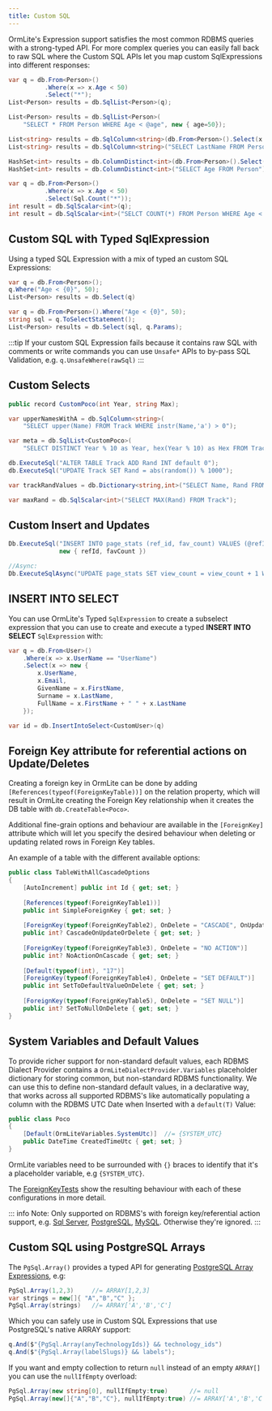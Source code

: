 ```yaml
---
title: Custom SQL
---
```


OrmLite's Expression support satisfies the most common RDBMS queries with a strong-typed API.
For more complex queries you can easily fall back to raw SQL where the Custom SQL APIs
let you map custom SqlExpressions into different responses:

```csharp
var q = db.From<Person>()
          .Where(x => x.Age < 50)
          .Select("*");
List<Person> results = db.SqlList<Person>(q);

List<Person> results = db.SqlList<Person>(
    "SELECT * FROM Person WHERE Age < @age", new { age=50});

List<string> results = db.SqlColumn<string>(db.From<Person>().Select(x => x.LastName));
List<string> results = db.SqlColumn<string>("SELECT LastName FROM Person");

HashSet<int> results = db.ColumnDistinct<int>(db.From<Person>().Select(x => x.Age));
HashSet<int> results = db.ColumnDistinct<int>("SELECT Age FROM Person");

var q = db.From<Person>()
          .Where(x => x.Age < 50)
          .Select(Sql.Count("*"));
int result = db.SqlScalar<int>(q);
int result = db.SqlScalar<int>("SELCT COUNT(*) FROM Person WHERE Age < 50");
```

## Custom SQL with Typed SqlExpression

Using a typed SQL Expression with a mix of typed an custom SQL Expressions:

```csharp
var q = db.From<Person>();
q.Where("Age < {0}", 50);
List<Person> results = db.Select(q)

var q = db.From<Person>().Where("Age < {0}", 50);
string sql = q.ToSelectStatement();
List<Person> results = db.Select(sql, q.Params);
```

:::tip
If your custom SQL Expression fails because it contains raw SQL with comments or write commands you can use `Unsafe*` APIs to by-pass SQL Validation, e.g. `q.UnsafeWhere(rawSql)`
:::

## Custom Selects

```csharp
public record CustomPoco(int Year, string Max);

var upperNamesWithA = db.SqlColumn<string>(
    "SELECT upper(Name) FROM Track WHERE instr(Name,'a') > 0");

var meta = db.SqlList<CustomPoco>(
    "SELECT DISTINCT Year % 10 as Year, hex(Year % 10) as Hex FROM Track");

db.ExecuteSql("ALTER TABLE Track ADD Rand INT default 0");
db.ExecuteSql("UPDATE Track SET Rand = abs(random()) % 1000");

var trackRandValues = db.Dictionary<string,int>("SELECT Name, Rand FROM Track");

var maxRand = db.SqlScalar<int>("SELECT MAX(Rand) FROM Track");
```

## Custom Insert and Updates

```csharp
Db.ExecuteSql("INSERT INTO page_stats (ref_id, fav_count) VALUES (@refId, @favCount)",
              new { refId, favCount })

//Async:
Db.ExecuteSqlAsync("UPDATE page_stats SET view_count = view_count + 1 WHERE id = @id", new { id })
```

## INSERT INTO SELECT

You can use OrmLite's Typed `SqlExpression` to create a subselect expression that you can use to create and execute a
typed **INSERT INTO SELECT** `SqlExpression` with:

```csharp
var q = db.From<User>()
    .Where(x => x.UserName == "UserName")
    .Select(x => new {
        x.UserName, 
        x.Email, 
        GivenName = x.FirstName, 
        Surname = x.LastName, 
        FullName = x.FirstName + " " + x.LastName
    });

var id = db.InsertIntoSelect<CustomUser>(q)
```

## Foreign Key attribute for referential actions on Update/Deletes

Creating a foreign key in OrmLite can be done by adding `[References(typeof(ForeignKeyTable))]` on the relation property,
which will result in OrmLite creating the Foreign Key relationship when it creates the DB table with `db.CreateTable<Poco>`.

Additional fine-grain options and behaviour are available in the `[ForeignKey]` attribute which will let you specify the desired behaviour when deleting or updating related rows in Foreign Key tables.

An example of a table with the different available options:

```csharp
public class TableWithAllCascadeOptions
{
	[AutoIncrement] public int Id { get; set; }
	
	[References(typeof(ForeignKeyTable1))]
	public int SimpleForeignKey { get; set; }
	
	[ForeignKey(typeof(ForeignKeyTable2), OnDelete = "CASCADE", OnUpdate = "CASCADE")]
	public int? CascadeOnUpdateOrDelete { get; set; }
	
	[ForeignKey(typeof(ForeignKeyTable3), OnDelete = "NO ACTION")]
	public int? NoActionOnCascade { get; set; }
	
	[Default(typeof(int), "17")]
	[ForeignKey(typeof(ForeignKeyTable4), OnDelete = "SET DEFAULT")]
	public int SetToDefaultValueOnDelete { get; set; }
	
	[ForeignKey(typeof(ForeignKeyTable5), OnDelete = "SET NULL")]
	public int? SetToNullOnDelete { get; set; }
}
```

## System Variables and Default Values

To provide richer support for non-standard default values, each RDBMS Dialect Provider contains a
`OrmLiteDialectProvider.Variables` placeholder dictionary for storing common, but non-standard RDBMS functionality.
We can use this to define non-standard default values, in a declarative way, that works across all supported RDBMS's
like automatically populating a column with the RDBMS UTC Date when Inserted with a `default(T)` Value:

```csharp
public class Poco
{
    [Default(OrmLiteVariables.SystemUtc)]  //= {SYSTEM_UTC}
    public DateTime CreatedTimeUtc { get; set; }
}
```

OrmLite variables need to be surrounded with `{}` braces to identify that it's a placeholder variable, e.g `{SYSTEM_UTC}`.

The [ForeignKeyTests](https://github.com/ServiceStack/ServiceStack.OrmLite/blob/master/tests/ServiceStack.OrmLite.Tests/ForeignKeyAttributeTests.cs)
show the resulting behaviour with each of these configurations in more detail.

::: info
Note: Only supported on RDBMS's with foreign key/referential action support, e.g.
[Sql Server](http://msdn.microsoft.com/en-us/library/ms174979.aspx),
[PostgreSQL](http://www.postgresql.org/docs/9.1/static/ddl-constraints.html),
[MySQL](http://dev.mysql.com/doc/refman/5.5/en/innodb-foreign-key-constraints.html). Otherwise they're ignored.
:::


## Custom SQL using PostgreSQL Arrays

The `PgSql.Array()` provides a typed API for generating [PostgreSQL Array Expressions](https://www.postgresql.org/docs/current/arrays.html), e.g:

```csharp
PgSql.Array(1,2,3)     //= ARRAY[1,2,3]
var strings = new[]{ "A","B","C" };
PgSql.Array(strings)   //= ARRAY['A','B','C']
```

Which you can safely use in Custom SQL Expressions that use PostgreSQL's native ARRAY support:

```csharp
q.And($"{PgSql.Array(anyTechnologyIds)} && technology_ids")
q.And($"{PgSql.Array(labelSlugs)} && labels");
```

If you want and empty collection to return `null` instead of an empty `ARRAY[]` you can use the `nullIfEmpty` overload:

```csharp
PgSql.Array(new string[0], nullIfEmpty:true)      //= null
PgSql.Array(new[]{"A","B","C"}, nullIfEmpty:true) //= ARRAY['A','B','C']
```
